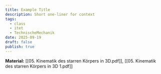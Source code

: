 ```yaml
---
title: Example Title
description: Short one-liner for context
tags:
  - class
  - itet
  - TechnischeMechanik
date: 2025-09-19
draft: false
publish: true
---
```

**Material:** [[05. Kinematik des starren Körpers in 3D.pdf]], [[05. Kinematik des starren Körpers in 3D 1.pdf]]

